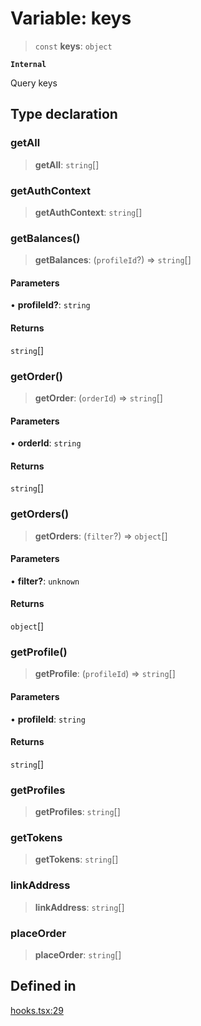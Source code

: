 # Variable: keys

> `const` **keys**: `object`

**`Internal`**

Query keys

## Type declaration

### getAll

> **getAll**: `string`[]

### getAuthContext

> **getAuthContext**: `string`[]

### getBalances()

> **getBalances**: (`profileId`?) => `string`[]

#### Parameters

• **profileId?**: `string`

#### Returns

`string`[]

### getOrder()

> **getOrder**: (`orderId`) => `string`[]

#### Parameters

• **orderId**: `string`

#### Returns

`string`[]

### getOrders()

> **getOrders**: (`filter`?) => `object`[]

#### Parameters

• **filter?**: `unknown`

#### Returns

`object`[]

### getProfile()

> **getProfile**: (`profileId`) => `string`[]

#### Parameters

• **profileId**: `string`

#### Returns

`string`[]

### getProfiles

> **getProfiles**: `string`[]

### getTokens

> **getTokens**: `string`[]

### linkAddress

> **linkAddress**: `string`[]

### placeOrder

> **placeOrder**: `string`[]

## Defined in

[hooks.tsx:29](https://github.com/monerium/js-monorepo/blob/bdb556f177407a98459f8edb039e31cf37d07d7a/packages/sdk-react-provider/src/lib/hooks.tsx#L29)
